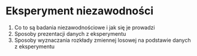# Eksperyment niezawodności

1. Co to są badania niezawodnościowe i jak się je prowadzi
2. Sposoby prezentacji danych z eksperymentu
3. Sposoby wyznaczania rozkłady zmiennej losowej na podstawie danych z eksperymentu